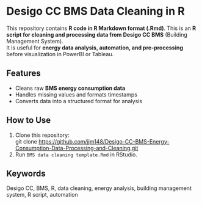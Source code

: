 # Desigo CC BMS Data Cleaning in R
This repository contains **R code in R Markdown format (.Rmd)**.
This is an **R script for cleaning and processing data from Desigo CC BMS** (Building Management System).  
It is useful for **energy data analysis, automation, and pre-processing** before visualization in PowerBI or Tableau.  

## Features
- Cleans raw **BMS energy consumption data**  
- Handles missing values and formats timestamps  
- Converts data into a structured format for analysis  

## How to Use
1. Clone this repository:  
git clone https://github.com/jjm148/Desigo-CC-BMS-Energy-Consumption-Data-Processing-and-Cleaning.git
2. Run `BMS data cleaning template.Rmd` in RStudio.  

## Keywords
Desigo CC, BMS, R, data cleaning, energy analysis, building management system, R script, automation

